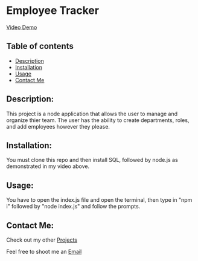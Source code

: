 # Employee Tracker

[Video Demo](https://youtu.be/Fx538ljs5lQ)



## Table of contents

-  [Description](#description)
-  [Installation](#installation)
-  [Usage](#usage)
-  [Contact Me](#contact-me)

## Description:
This project is a node application that allows the user to manage and organize thier team. The user has the ability to create departments, roles, and add employees however they please. 



## Installation:
You must clone this repo and then install SQL, followed by node.js as demonstrated in my video above.

## Usage:
You have to open the index.js file and open the terminal, then type in "npm i" followed by "node index.js" and follow the prompts.


## Contact Me:
Check out my other [Projects](https://github.com/Efox6179?tab=repositories)

Feel free to shoot me an [Email](mailto:efox6179@icloud.com) 
